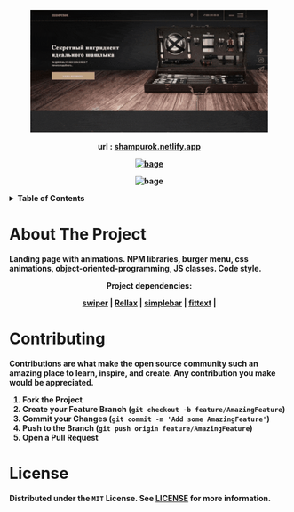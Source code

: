 <p align='center'>
  <img height='220' src='https://github.com/byteofmonkey/shampurok/blob/master/readme/preview.gif' alt='preview'/>
</p>

<p align='center'>
  <b>url : <a href='https://shampurok.netlify.app'>shampurok.netlify.app</a><b>
</p>

<p align="center">
    <a href='https://github.com/byteofmonkey/TestReadme/blob/master/LICENSE'>
      <img src='https://img.shields.io/github/license/byteofmonkey/shampurok?color=ffcc66&style=for-the-badge' alt='bage'/>
     </a>
</p>

<p align="center">
      <img src="https://img.shields.io/github/languages/code-size/byteofmonkey/shampurok" alt='bage'/>
</p>

<!-- TABLE OF CONTENTS -->
<details>
  <summary>Table of Contents</summary>
  <ol>
    <li>
      <a href="#about-the-project">About The Project</a>
    </li>
    <li><a href="#contributing">Contributing</a></li>
    <li><a href="#license">License</a></li>
  </ol>
</details>

<!-- ABOUT THE PROJECT -->

# About The Project

Landing page with animations. NPM libraries, burger menu, css animations, object-oriented-programming, JS classes. Code style.

<p align='center'><b>Project dependencies:<b></p>

<p align='center'>
   <a href='https://www.npmjs.com/package/swiper'>swiper</a> |
   <a href='https://www.npmjs.com/package/rellax'>Rellax</a> |
   <a href='https://www.npmjs.com/package/simplebar'>simplebar</a> |
   <a href='https://www.npmjs.com/package/fittext'>fittext</a> |
</p>

# Contributing

Contributions are what make the open source community such an amazing place to learn, inspire, and create. Any contribution you make would be **appreciated**.

1. Fork the Project
2. Create your Feature Branch (`git checkout -b feature/AmazingFeature`)
3. Commit your Changes (`git commit -m 'Add some AmazingFeature'`)
4. Push to the Branch (`git push origin feature/AmazingFeature`)
5. Open a Pull Request

<!-- LICENSE -->

# License

Distributed under the `MIT` License. See [LICENSE](https://github.com/byteofmonkey/shampurok/blob/master/LICENSE) for more information.
